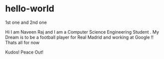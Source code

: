 # hello-world
1st one and 2nd one

Hi
I am Naveen Raj and  I am a Computer Science Engineering Student . My Dream is to be a football player for Real Madrid and working at Google !! Thats all for now 

Kudos! Peace Out!

